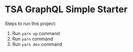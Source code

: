 # TSA GraphQL Simple Starter

Steps to run this project:

1. Run `yarn up` command
1. Run `yarn` command
1. Run `yarn dev` command
